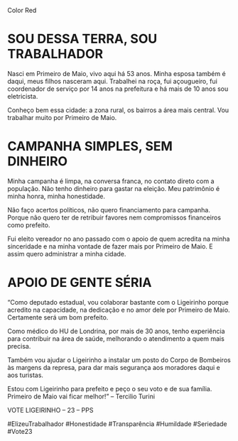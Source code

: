Color
 Red

# SOU DESSA TERRA, SOU TRABALHADOR
Nasci em Primeiro de Maio, vivo aqui há 53 anos. Minha esposa também é daqui, meus filhos nasceram aqui. Trabalhei na roça, fui açougueiro, fui coordenador de serviço por 14 anos na prefeitura e há mais de 10 anos sou eletricista.

Conheço bem essa cidade: a zona rural, os bairros a área mais central. Vou trabalhar muito por Primeiro de Maio.


# CAMPANHA SIMPLES, SEM DINHEIRO
Minha campanha é limpa, na conversa franca, no contato direto com a população. Não tenho dinheiro para gastar na eleição. Meu patrimônio é minha honra, minha honestidade.

Não faço acertos políticos, não quero financiamento para campanha. Porque não quero ter de retribuir favores nem compromissos financeiros como prefeito.

Fui eleito vereador no ano passado com o apoio de quem acredita na minha sinceridade e na minha vontade de fazer mais por Primeiro de Maio. E assim quero administrar a minha cidade.


# APOIO DE GENTE SÉRIA
“Como deputado estadual, vou colaborar bastante com o Ligeirinho porque acredito na capacidade, na dedicação e no amor dele por Primeiro de Maio. Certamente será um bom prefeito.

Como médico do HU de Londrina, por mais de 30 anos, tenho experiência para contribuir na área de saúde, melhorando o atendimento a quem mais precisa.

Também vou ajudar o Ligeirinho a instalar um posto do Corpo de Bombeiros às margens da represa, para dar mais segurança aos moradores daqui e aos turistas.

Estou com Ligeirinho para prefeito e peço o seu voto e de sua família. Primeiro de Maio vai ficar melhor!” – Tercilio Turini
 
VOTE LIGEIRINHO – 23 – PPS

#ElizeuTrabalhador #Honestidade #Transparência #Humildade #Seriedade #Vote23
